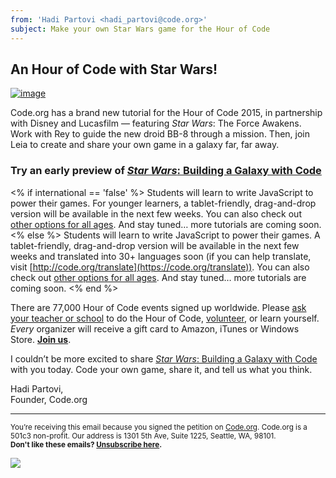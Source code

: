 ```yaml
---
from: 'Hadi Partovi <hadi_partovi@code.org>'
subject: Make your own Star Wars game for the Hour of Code
---
```


## An Hour of Code with Star Wars!

[![image](https://code.org/images/fit-400/star-wars-announcement.jpg)](https://code.org/starwars)

Code.org has a brand new tutorial for the Hour of Code 2015, in partnership with Disney and Lucasfilm — featuring *Star Wars*: The Force Awakens. Work with Rey to guide the new droid BB-8 through a mission. Then, join Leia to create and share your own game in a galaxy far, far away.

### Try an early preview of [*Star Wars*: Building a Galaxy with Code](https://code.org/starwars)

<% if international == 'false' %>
Students will learn to write JavaScript to power their games. For younger learners, a tablet-friendly, drag-and-drop version will be available in the next few weeks. You can also check out [other options for all ages](https://code.org/learn). And stay tuned… more tutorials are coming soon.
<% else %> 
Students will learn to write JavaScript to power their games. A tablet-friendly, drag-and-drop version will be available in the next few weeks and translated into 30+ languages soon (if you can help translate, visit [http://code.org/translate](https://code.org/translate)). You can also check out [other options for all ages](https://code.org/learn). And stay tuned… more tutorials are coming soon.
<% end %>

There are 77,000 Hour of Code events signed up worldwide. Please [ask your teacher or school](https://hourofcode.com/promote) to do the Hour of Code, [volunteer](https://code.org/volunteer), or learn yourself. *Every* organizer will receive a gift card to Amazon, iTunes or Windows Store. [**Join us**](https://hourofcode.com).

I couldn’t be more excited to share [*Star Wars*: Building a Galaxy with Code](https://code.org/starwars) with you today. Code your own game, share it, and tell us what you think. 

Hadi Partovi, <br/>
Founder, Code.org

<hr>

<small>You’re receiving this email because you signed the petition on <a href="https://Code.org/">Code.org</a>. Code.org is a 501c3 non-profit. Our address is 1301 5th Ave, Suite 1225, Seattle, WA, 98101.</small> <br />
<small><strong>Don't like these emails? [Unsubscribe here](<%= unsubscribe_link %>).</strong></small>


![](<%= tracking_pixel %>)